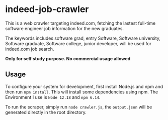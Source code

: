 # indeed-job-crawler
This is a web crawler targeting indeed.com, fetching the lastest full-time software engineer job information for the new graduates.

The keywords includes software grad, entry Software, Software university, Software graduate, Software college, junior developer,
will be used for indeed.com job search.

**Only for self study purpose. No commercial usage allowed**

## Usage

To configure your system for development, first install Node.js and npm and
then run `npm install`. This will install some dependencies using npm. The Environment
I use is `Node 12.18` and `npm 6.14`.

To run the scraper, simply run `node crawler.js`, the `output.json` will be generated directly in the root directory.
 
